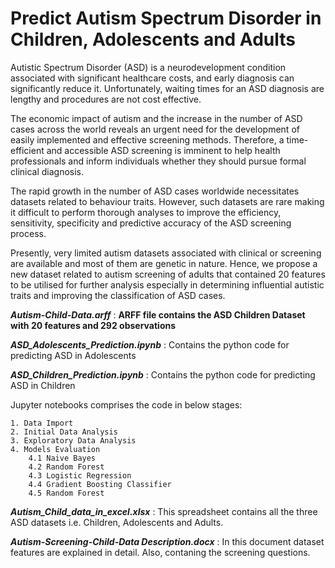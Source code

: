 # Predict Autism Spectrum Disorder in Children, Adolescents and Adults
Autistic Spectrum Disorder (ASD) is a neurodevelopment condition associated with significant healthcare costs, and early diagnosis can significantly reduce it. Unfortunately, waiting times for an ASD diagnosis are lengthy and procedures are not cost effective. 

The economic impact of autism and the increase in the number of ASD cases across the world reveals an urgent need for the development of easily implemented and effective screening methods. Therefore, a time-efficient and accessible ASD screening is imminent to help health professionals and inform individuals whether they should pursue formal clinical diagnosis.

The rapid growth in the number of ASD cases worldwide necessitates datasets related to behaviour traits. However, such datasets are rare making it difficult to perform thorough analyses to improve the efficiency, sensitivity, specificity and predictive accuracy of the ASD screening process. 

Presently, very limited autism datasets associated with clinical or screening are available and most of them are genetic in nature. Hence, we propose a new dataset related to autism screening of adults that contained 20 features to be utilised for further analysis especially in determining influential autistic traits and improving the classification of ASD cases.

**_Autism-Child-Data.arff_** : **ARFF file contains the ASD Children Dataset with 20 features and 292 observations**

**_ASD_Adolescents_Prediction.ipynb_** : Contains the python code for predicting ASD in Adolescents 

**_ASD_Children_Prediction.ipynb_** : Contains the python code for predicting ASD in Children 

Jupyter notebooks comprises the code in below stages:

    1. Data Import
    2. Initial Data Analysis
    3. Exploratory Data Analysis
    4. Models Evaluation
        4.1 Naive Bayes
        4.2 Random Forest
		4.3 Logistic Regression
        4.4 Gradient Boosting Classifier
        4.5 Random Forest
     
**_Autism_Child_data_in_excel.xlsx_** : This spreadsheet contains all the three ASD datasets i.e. Children, Adolescents and Adults.
 
**_Autism-Screening-Child-Data Description.docx_** : In this document dataset features are explained in detail. Also, contaning the screening questions.